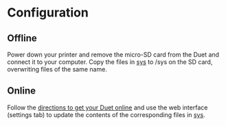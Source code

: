 # Configuration

## Offline

Power down your printer and remove the micro-SD card from the Duet and connect it to your computer.  Copy the files in [sys](sys) to /sys on the SD card, overwriting files of the same name.

## Online

Follow the [directions to get your Duet online](https://duet3d.com/wiki/Getting_connected_to_the_Duet_WiFi) and use the web interface (settings tab) to update the contents of the corresponding files in [sys](sys).

